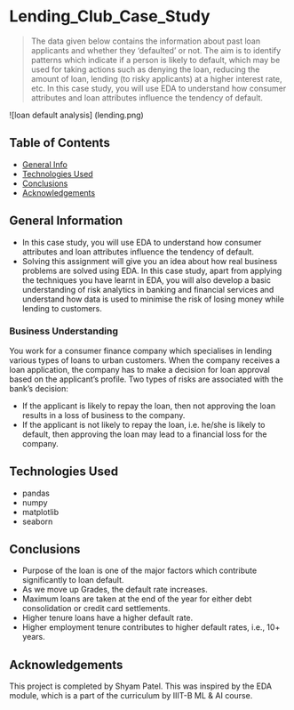 # Lending_Club_Case_Study
> The data given below contains the information about past loan applicants and whether they ‘defaulted’ or not. The aim is to identify patterns which indicate if a person is likely to default, which may be used for taking actions such as denying the loan, reducing the amount of loan, lending (to risky applicants) at a higher interest rate, etc.
In this case study, you will use EDA to understand how consumer attributes and loan attributes influence the tendency of default.

![loan default analysis] (lending.png)

## Table of Contents
* [General Info](#general-information)
* [Technologies Used](#technologies-used)
* [Conclusions](#conclusions)
* [Acknowledgements](#acknowledgements)

## General Information
- In this case study, you will use EDA to understand how consumer attributes and loan attributes influence the tendency of default.
- Solving this assignment will give you an idea about how real business problems are solved using EDA. In this case study, apart from applying the techniques you have learnt in EDA, you will also develop a basic understanding of risk analytics in banking and financial services and understand how data is used to minimise the risk of losing money while lending to customers.

### Business Understanding
You work for a consumer finance company which specialises in lending various types of loans to urban customers. When the company receives a loan application, the company has to make a decision for loan approval based on the applicant’s profile. Two types of risks are associated with the bank’s decision:

- If the applicant is likely to repay the loan, then not approving the loan results in a loss of business to the company.
- If the applicant is not likely to repay the loan, i.e. he/she is likely to default, then approving the loan may lead to a financial loss for the company.

## Technologies Used
- pandas
- numpy
- matplotlib
- seaborn

## Conclusions
- Purpose of the loan is one of the major factors which contribute significantly to loan default.
- As we move up Grades, the default rate increases.
- Maximum loans are taken at the end of the year for either debt consolidation or credit card settlements.
- Higher tenure loans have a higher default rate.
- Higher employment tenure contributes to higher default rates, i.e., 10+ years.

## Acknowledgements
This project is completed by Shyam Patel. This was inspired by the EDA module, which is a part of the curriculum by IIIT-B ML & AI course.
